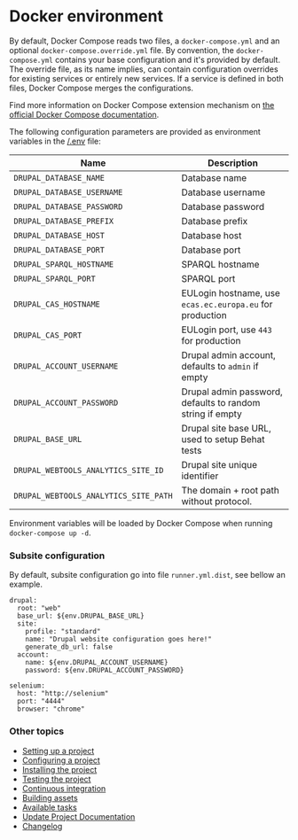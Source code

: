 # Docker environment

By default, Docker Compose reads two files, a `docker-compose.yml` and an optional `docker-compose.override.yml` file.
By convention, the `docker-compose.yml` contains your base configuration and it's provided by default.
The override file, as its name implies, can contain configuration overrides for existing services or entirely new
services.
If a service is defined in both files, Docker Compose merges the configurations.

Find more information on Docker Compose extension mechanism on 
[the official Docker Compose documentation](https://docs.docker.com/compose/extends/).

The following configuration parameters are provided as environment variables in the [/.env](.env) file:

| Name                                  | Description                                               |
|---------------------------------------|-----------------------------------------------------------|
| `DRUPAL_DATABASE_NAME`                | Database name                                             |
| `DRUPAL_DATABASE_USERNAME`            | Database username                                         |
| `DRUPAL_DATABASE_PASSWORD`            | Database password                                         |
| `DRUPAL_DATABASE_PREFIX`              | Database prefix                                           |
| `DRUPAL_DATABASE_HOST`                | Database host                                             |
| `DRUPAL_DATABASE_PORT`                | Database port                                             |
| `DRUPAL_SPARQL_HOSTNAME`              | SPARQL hostname                                           |
| `DRUPAL_SPARQL_PORT`                  | SPARQL port                                               |
| `DRUPAL_CAS_HOSTNAME`                 | EULogin hostname, use `ecas.ec.europa.eu` for production  |
| `DRUPAL_CAS_PORT`                     | EULogin port, use `443` for production                    |
| `DRUPAL_ACCOUNT_USERNAME`             | Drupal admin account, defaults to `admin` if empty        |
| `DRUPAL_ACCOUNT_PASSWORD`             | Drupal admin password, defaults to random string if empty |
| `DRUPAL_BASE_URL`                     | Drupal site base URL, used to setup Behat tests           |
| `DRUPAL_WEBTOOLS_ANALYTICS_SITE_ID`   | Drupal site unique identifier                             |
| `DRUPAL_WEBTOOLS_ANALYTICS_SITE_PATH` | The domain + root path without protocol.                  |

Environment variables will be loaded by Docker Compose when running `docker-compose up -d`.  

### Subsite configuration
By default, subsite configuration go into file `runner.yml.dist`, see bellow an example.

```
drupal:
  root: "web"
  base_url: ${env.DRUPAL_BASE_URL}
  site:
    profile: "standard"
    name: "Drupal website configuration goes here!"
    generate_db_url: false
  account:
    name: ${env.DRUPAL_ACCOUNT_USERNAME}
    password: ${env.DRUPAL_ACCOUNT_PASSWORD}

selenium:
  host: "http://selenium"
  port: "4444"
  browser: "chrome"
```

### Other topics
- [Setting up a project](/docs/setting-up-project.md)
- [Configuring a project](/docs/configuring-project.md)
- [Installing the project](/docs/installing-project.md)
- [Testing the project](/docs/testing-project.md)
- [Continuous integration](/docs/continuous-integration.md)
- [Building assets](/docs/building-assets.md)
- [Available tasks](/docs/available-tasks.md)
- [Update Project Documentation](/docs/project-documentation.md)
- [Changelog](/CHANGELOG.md)